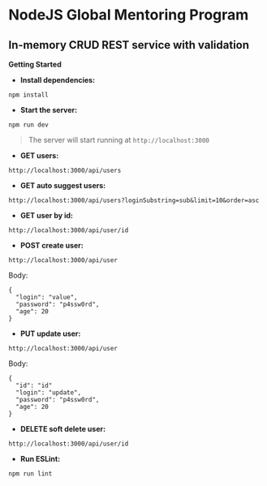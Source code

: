 # NodeJS Global Mentoring Program

## In-memory CRUD REST service with validation

**Getting Started**

- **Install dependencies:**

`npm install`

- **Start the server:**

`npm run dev`
> The server will start running at `http://localhost:3000`

- **GET users:**

`http://localhost:3000/api/users`

- **GET auto suggest users:**

`http://localhost:3000/api/users?loginSubstring=sub&limit=10&order=asc`

- **GET user by id:**

`http://localhost:3000/api/user/id`

- **POST create user:**

`http://localhost:3000/api/user`

Body:
```
{
  "login": "value",
  "password": "p4ssw0rd",
  "age": 20
}
```

- **PUT update user:**

`http://localhost:3000/api/user`

Body:
```
{
  "id": "id"
  "login": "update",
  "password": "p4ssw0rd",
  "age": 20
}
```

- **DELETE soft delete user:**

`http://localhost:3000/api/user/id`

- **Run ESLint:**

`npm run lint`
